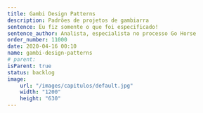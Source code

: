 ```yaml
---
title: Gambi Design Patterns
description: Padrões de projetos de gambiarra
sentence: Eu fiz somente o que foi especificado!
sentence_author: Analista, especialista no processo Go Horse
order_number: 11000
date: 2020-04-16 00:10
name: gambi-design-patterns
# parent:
isParent: true
status: backlog
image:
    url: "/images/capitulos/default.jpg"
    width: "1200"
    height: "630"
---
```

